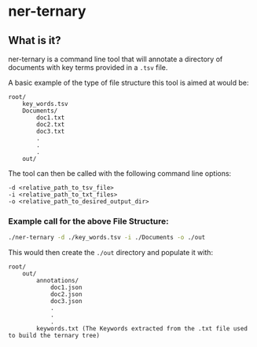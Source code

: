 # ner-ternary
## What is it?
ner-ternary is a command line tool that will annotate a directory of documents with key terms provided in a `.tsv` file.

A basic example of the type of file structure this tool is aimed at would be:
```
root/
    key_words.tsv
    Documents/
        doc1.txt
        doc2.txt
        doc3.txt
        .
        .
        .
    out/
```

The tool can then be called with the following command line options:
```
-d <relative_path_to_tsv_file>
-i <relative_path_to_txt_files>
-o <relative_path_to_desired_output_dir>
```

### Example call for the above File Structure:
```bash
./ner-ternary -d ./key_words.tsv -i ./Documents -o ./out
```

This would then create the `./out` directory and populate it with:
```
root/
    out/
        annotations/
            doc1.json
            doc2.json
            doc3.json
            .
            .
            .
        keywords.txt (The Keywords extracted from the .txt file used to build the ternary tree)
```
